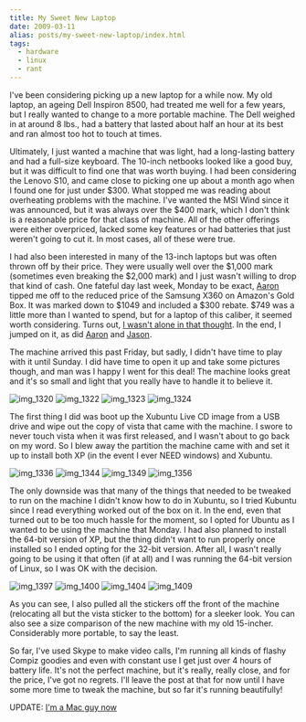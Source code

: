 ```yaml
---
title: My Sweet New Laptop
date: 2009-03-11
alias: posts/my-sweet-new-laptop/index.html
tags:
  - hardware
  - linux
  - rant
---
```


I've been considering picking up a new laptop for a while now. My old laptop, an ageing Dell Inspiron 8500, had treated me well for a few years, but I really wanted to change to a more portable machine. The Dell weighed in at around 8 lbs., had a battery that lasted about half an hour at its best and ran almost too hot to touch at times.

Ultimately, I just wanted a machine that was light, had a long-lasting battery and had a full-size keyboard. The 10-inch netbooks looked like a good buy, but it was difficult to find one that was worth buying. I had been considering the Lenovo S10, and came close to picking one up about a month ago when I found one for just under $300. What stopped me was reading about overheating problems with the machine. I've wanted the MSI Wind since it was announced, but it was always over the $400 mark, which I don't think is a reasonable price for that class of machine. All of the other offerings were either overpriced, lacked some key features or had batteries that just weren't going to cut it. In most cases, all of these were true.

I had also been interested in many of the 13-inch laptops but was often thrown off by their price. They were usually well over the $1,000 mark (sometimes even breaking the $2,000 mark) and I just wasn't willing to drop that kind of cash. One fateful day last week, Monday to be exact, [Aaron](http://aaronstaves.com/) tipped me off to the reduced price of the Samsung X360 on Amazon's Gold Box. It was marked down to $1049 and included a $300 rebate. $749 was a little more than I wanted to spend, but for a laptop of this caliber, it seemed worth considering. Turns out, [I wasn't alone in that thought](http://www.engadget.com/2009/03/02/samsung-x360-ultraportable-dips-below-800-mark/). In the end, I jumped on it, as did [Aaron](http://aaronstaves.com/2009/03/03/out-with-the-mac-in-with-the-samsung/) and [Jason](http://jasonsidabras.com/).

The machine arrived this past Friday, but sadly, I didn't have time to play with it until Sunday. I did have time to open it up and take some pictures though, and man was I happy I went for this deal! The machine looks great and it's so small and light that you really have to handle it to believe it.

![img_1320](/images/posts/laptop_1320.jpg)
![img_1322](/images/posts/laptop_1322.jpg)
![img_1323](/images/posts/laptop_1323.jpg)
![img_1324](/images/posts/laptop_1324.jpg)

The first thing I did was boot up the Xubuntu Live CD image from a USB drive and wipe out the copy of vista that came with the machine. I swore to never touch vista when it was first released, and I wasn't about to go back on my word. So I blew away the partition the machine came with and set it up to install both XP (in the event I ever NEED windows) and Xubuntu.

![img_1336](/images/posts/laptop_1336.jpg)
![img_1344](/images/posts/laptop_1344.jpg)
![img_1349](/images/posts/laptop_1349.jpg)
![img_1356](/images/posts/laptop_1356.jpg)

The only downside was that many of the things that needed to be tweaked to run on the machine I didn't know how to do in Xubuntu, so I tried Kubuntu since I read everything worked out of the box on it. In the end, even that turned out to be too much hassle for the moment, so I opted for Ubuntu as I wanted to be using the machine that Monday. I had also planned to install the 64-bit version of XP, but the thing didn't want to run properly once installed so I ended opting for the 32-bit version. After all, I wasn't really going to be using it that often (if at all) and I was running the 64-bit version of Linux, so I was OK with the decision.

![img_1397](/images/posts/laptop_1397.jpg)
![img_1400](/images/posts/laptop_1400.jpg)
![img_1404](/images/posts/laptop_1404.jpg)
![img_1409](/images/posts/laptop_1409.jpg)

As you can see, I also pulled all the stickers off the front of the machine (relocating all but the vista sticker to the bottom) for a sleeker look. You can also see a size comparison of the new machine with my old 15-incher. Considerably more portable, to say the least.

So far, I've used Skype to make video calls, I'm running all kinds of flashy Compiz goodies and even with constant use I get just over 4 hours of battery life. It's not the perfect machine, but it's really, really close, and for the price, I've got no regrets. I'll leave the post at that for now until I have some more time to tweak the machine, but so far it's running beautifully!

UPDATE: [I'm a Mac guy now](/2012/05/13/my-move-to-mac/)
